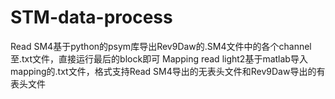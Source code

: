 # STM-data-process
Read SM4基于python的psym库导出Rev9Daw的.SM4文件中的各个channel至.txt文件，直接运行最后的block即可
Mapping read light2基于matlab导入mapping的.txt文件，格式支持Read SM4导出的无表头文件和Rev9Daw导出的有表头文件
